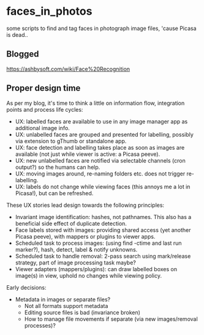 # faces_in_photos
some scripts to find and tag faces in photograph image files, 'cause Picasa is dead..

## Blogged
https://ashbysoft.com/wiki/Face%20Recognition

## Proper design time

As per my blog, it's time to think a little on information flow, integration points and process life cycles:
* UX: labelled faces are available to use in any image manager app as additional image info.
* UX: unlabelled faces are grouped and presented for labelling, possibly via extension to gThumb or standalone app.
* UX: face detection and labelling takes place as soon as images are available (not just while viewer is active: a Picasa peeve).
* UX: new unlabelled faces are notified via selectable channels (cron output?) so the humans can help.
* UX: moving images around, re-naming folders etc. does not trigger re-labelling.
* UX: labels do not change while viewing faces (this annoys me a lot in Picasa!), but can be refreshed.

These UX stories lead design towards the following principles:
* Invariant image identification: hashes, not pathnames. This also has a beneficial side effect of duplicate detection.
* Face labels stored with images: providing shared access (yet another Picasa peeve), with mappers or plugins to viewer apps.
* Scheduled task to process images: (using find -ctime and last run marker?), hash, detect, label & notify unknowns.
* Scheduled task to handle removal: 2-pass search using mark/release strategy, part of image processing task maybe?
* Viewer adapters (mappers/plugins): can draw labelled boxes on image(s) in view, uphold no changes while viewing policy.

Early decisions:
* Metadata in images or separate files?
  * Not all formats support metadata
  * Editing source files is bad (invariance broken)
  * How to manage file movements if separate (via new images/removal processes)?
